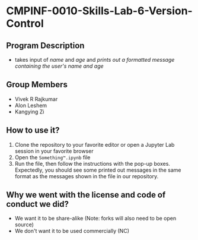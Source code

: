 # CMPINF-0010-Skills-Lab-6-Version-Control
## Program Description
- takes input of *name* and *age* and *prints out a formatted message containing the user's name and age*
## Group Members
- Vivek R Rajkumar
- Alon Leshem
- Kangying Zi 
## How to use it?
1. Clone the repository to your favorite editor or open a Jupyter Lab session in your favorite browser
2. Open the <code>Something™.ipynb</code> file
3. Run the file, then follow the instructions with the pop-up boxes. Expectedly, you should see some printed out messages in the same format as the messages shown in the file in our repository.
## Why we went with the license and code of conduct we did?
- We want it to be share-alike (Note: forks will also need to be open source)
- We don't want it to be used commercially (NC)

